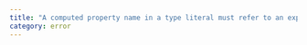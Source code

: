 ```yaml
---
title: "A computed property name in a type literal must refer to an expression whose type is a literal type or a 'unique symbol' type."
category: error
---
```

